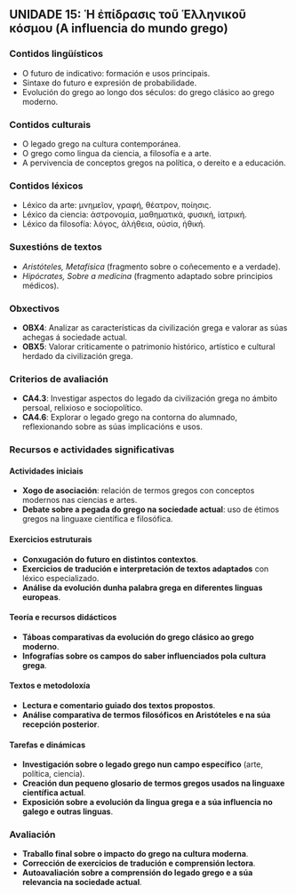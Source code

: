 ## **UNIDADE 15: Ἡ ἐπίδρασις τοῦ Ἑλληνικοῦ κόσμου (A influencia do mundo grego)**  

### **Contidos lingüísticos**  
- O futuro de indicativo: formación e usos principais.  
- Sintaxe do futuro e expresión de probabilidade.  
- Evolución do grego ao longo dos séculos: do grego clásico ao grego moderno.  

### **Contidos culturais**  
- O legado grego na cultura contemporánea.  
- O grego como lingua da ciencia, a filosofía e a arte.  
- A pervivencia de conceptos gregos na política, o dereito e a educación.  

### **Contidos léxicos**  
- Léxico da arte: μνημεῖον, γραφή, θέατρον, ποίησις.  
- Léxico da ciencia: ἀστρονομία, μαθηματικά, φυσική, ἰατρική.  
- Léxico da filosofía: λόγος, ἀλήθεια, οὐσία, ἠθική.  

### **Suxestións de textos**  
- *Aristóteles, Metafísica* (fragmento sobre o coñecemento e a verdade).  
- *Hipócrates, Sobre a medicina* (fragmento adaptado sobre principios médicos).  

### **Obxectivos**  
- **OBX4**: Analizar as características da civilización grega e valorar as súas achegas á sociedade actual.  
- **OBX5**: Valorar criticamente o patrimonio histórico, artístico e cultural herdado da civilización grega.  

### **Criterios de avaliación**  
- **CA4.3**: Investigar aspectos do legado da civilización grega no ámbito persoal, relixioso e sociopolítico.  
- **CA4.6**: Explorar o legado grego na contorna do alumnado, reflexionando sobre as súas implicacións e usos.  

### **Recursos e actividades significativas**  

#### **Actividades iniciais**  
- **Xogo de asociación**: relación de termos gregos con conceptos modernos nas ciencias e artes.  
- **Debate sobre a pegada do grego na sociedade actual**: uso de étimos gregos na linguaxe científica e filosófica.  

#### **Exercicios estruturais**  
- **Conxugación do futuro en distintos contextos**.  
- **Exercicios de tradución e interpretación de textos adaptados** con léxico especializado.  
- **Análise da evolución dunha palabra grega en diferentes linguas europeas**.  

#### **Teoría e recursos didácticos**  
- **Táboas comparativas da evolución do grego clásico ao grego moderno**.  
- **Infografías sobre os campos do saber influenciados pola cultura grega**.  

#### **Textos e metodoloxía**  
- **Lectura e comentario guiado dos textos propostos**.  
- **Análise comparativa de termos filosóficos en Aristóteles e na súa recepción posterior**.  

#### **Tarefas e dinámicas**  
- **Investigación sobre o legado grego nun campo específico** (arte, política, ciencia).  
- **Creación dun pequeno glosario de termos gregos usados na linguaxe científica actual**.  
- **Exposición sobre a evolución da lingua grega e a súa influencia no galego e outras linguas**.  

### **Avaliación**  
- **Traballo final sobre o impacto do grego na cultura moderna**.  
- **Corrección de exercicios de tradución e comprensión lectora**.  
- **Autoavaliación sobre a comprensión do legado grego e a súa relevancia na sociedade actual**.  
